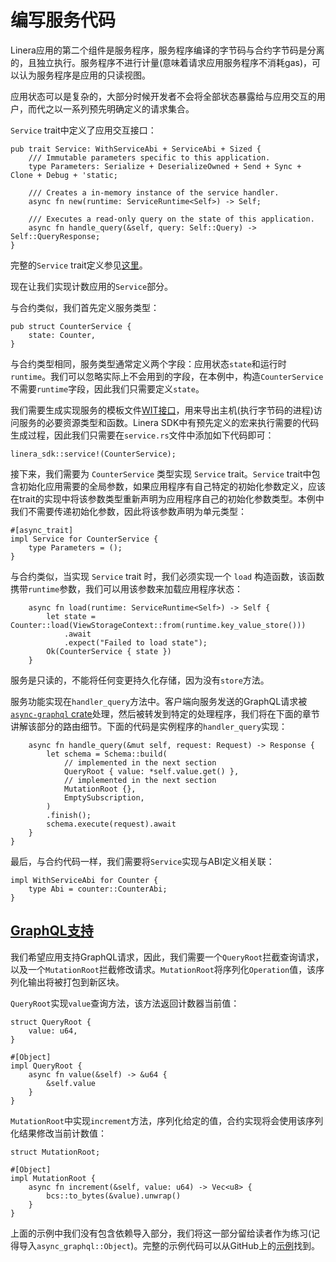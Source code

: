 # 编写服务代码

Linera应用的第二个组件是服务程序，服务程序编译的字节码与合约字节码是分离的，且独立执行。服务程序不进行计量(意味着请求应用服务程序不消耗gas)，可以认为服务程序是应用的只读视图。

应用状态可以是复杂的，大部分时候开发者不会将全部状态暴露给与应用交互的用户，而代之以一系列预先明确定义的请求集合。

`Service` trait中定义了应用交互接口：

```rust,ignore
pub trait Service: WithServiceAbi + ServiceAbi + Sized {
    /// Immutable parameters specific to this application.
    type Parameters: Serialize + DeserializeOwned + Send + Sync + Clone + Debug + 'static;

    /// Creates a in-memory instance of the service handler.
    async fn new(runtime: ServiceRuntime<Self>) -> Self;

    /// Executes a read-only query on the state of this application.
    async fn handle_query(&self, query: Self::Query) -> Self::QueryResponse;
}
```

完整的`Service` trait定义参见[这里](https://github.com/linera-io/linera-protocol/blob/main/linera-sdk/src/lib.rs)。

现在让我们实现计数应用的`Service`部分。

与合约类似，我们首先定义服务类型：

```rust,ignore
pub struct CounterService {
    state: Counter,
}
```

与合约类型相同，服务类型通常定义两个字段：应用状态`state`和运行时`runtime`。我们可以忽略实际上不会用到的字段，在本例中，构造`CounterService`不需要`runtime`字段，因此我们只需要定义`state`。

我们需要生成实现服务的模板文件[WIT接口](https://component-model.bytecodealliance.org/design/wit.html)，用来导出主机(执行字节码的进程)访问服务的必要资源类型和函数。Linera SDK中有预先定义的宏来执行需要的代码生成过程，因此我们只需要在`service.rs`文件中添加如下代码即可：

```rust,ignore
linera_sdk::service!(CounterService);
```

接下来，我们需要为 `CounterService` 类型实现 `Service` trait。`Service` trait中包含初始化应用需要的全局参数，如果应用程序有自己特定的初始化参数定义，应该在trait的实现中将该参数类型重新声明为应用程序自己的初始化参数类型。本例中我们不需要传递初始化参数，因此将该参数声明为单元类型：

```rust,ignore
#[async_trait]
impl Service for CounterService {
    type Parameters = ();
}
```

与合约类似，当实现 `Service` trait 时，我们必须实现一个 `load` 构造函数，该函数携带`runtime`参数，我们可以用该参数来加载应用程序状态：

```rust,ignore
    async fn load(runtime: ServiceRuntime<Self>) -> Self {
        let state = Counter::load(ViewStorageContext::from(runtime.key_value_store()))
            .await
            .expect("Failed to load state");
        Ok(CounterService { state })
    }
```

服务是只读的，不能将任何变更持久化存储，因为没有`store`方法。

服务功能实现在`handler_query`方法中。客户端向服务发送的GraphQL请求被[`async-graphql` crate](https://github.com/async-graphql/async-graphql)处理，然后被转发到特定的处理程序，我们将在下面的章节讲解该部分的路由细节。下面的代码是实例程序的`handler_query`实现：

```rust,ignore
    async fn handle_query(&mut self, request: Request) -> Response {
        let schema = Schema::build(
            // implemented in the next section
            QueryRoot { value: *self.value.get() },
            // implemented in the next section
            MutationRoot {},
            EmptySubscription,
        )
        .finish();
        schema.execute(request).await
    }
}
```

最后，与合约代码一样，我们需要将`Service`实现与ABI定义相关联：

```rust,ignore
impl WithServiceAbi for Counter {
    type Abi = counter::CounterAbi;
}
```

## [GraphQL支持](zh_CN/developers/sdk/service.md#GraphQL支持)

我们希望应用支持GraphQL请求，因此，我们需要一个`QueryRoot`拦截查询请求，以及一个`MutationRoot`拦截修改请求。`MutationRoot`将序列化`Operation`值，该序列化输出将被打包到新区块。

`QueryRoot`实现`value`查询方法，该方法返回计数器当前值：

```rust,ignore
struct QueryRoot {
    value: u64,
}

#[Object]
impl QueryRoot {
    async fn value(&self) -> &u64 {
        &self.value
    }
}
```

`MutationRoot`中实现`increment`方法，序列化给定的值，合约实现将会使用该序列化结果修改当前计数值：

```rust,ignore
struct MutationRoot;

#[Object]
impl MutationRoot {
    async fn increment(&self, value: u64) -> Vec<u8> {
        bcs::to_bytes(&value).unwrap()
    }
}
```

上面的示例中我们没有包含依赖导入部分，我们将这一部分留给读者作为练习(记得导入`async_graphql::Object`)。完整的示例代码可以从GitHub上的[示例](https://github.com/linera-io/linera-protocol/blob/main/examples/counter/src/service.rs)找到。

